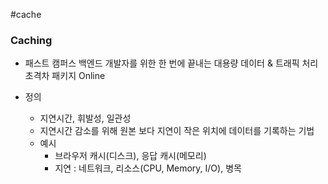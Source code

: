 #cache 

### Caching

* 패스트 캠퍼스 백엔드 개발자를 위한 한 번에 끝내는 대용량 데이터 & 트래픽 처리 초격차 패키지 Online

* 정의
	* 지연시간, 휘발성, 일관성
	* 지연시간 감소를 위해 원본 보다 지연이 작은 위치에 데이터를 기록하는 기법
	* 예시
		* 브라우저 캐시(디스크), 응답 캐시(메모리)
		* 지연 : 네트워크, 리소스(CPU, Memory, I/O), 병목